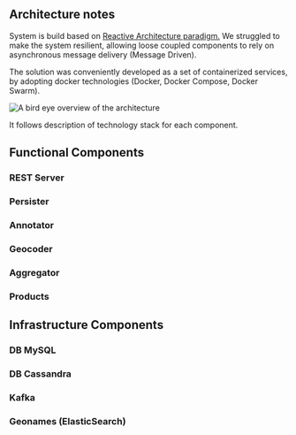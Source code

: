 ## Architecture notes

System is build based on <a href="https://www.reactivemanifesto.org/" target="_blank">Reactive Architecture paradigm.</a> 
We struggled to make the system resilient, allowing loose coupled components to rely on asynchronous message delivery (Message Driven).

The solution was conveniently developed as a set of containerized services, by adopting docker technologies (Docker, Docker Compose, Docker Swarm).

![A bird eye overview of the architecture]({{site.baseurl}}/media/smfr-architecture.png) 

It follows description of technology stack for each component.

## Functional Components

### REST Server

### Persister

### Annotator

### Geocoder

### Aggregator

### Products

## Infrastructure Components

### DB MySQL

### DB Cassandra

### Kafka

### Geonames (ElasticSearch)
